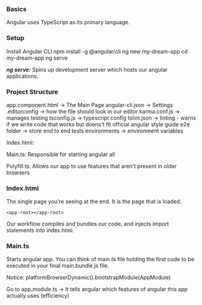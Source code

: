 
### Basics

Angular uses TypeScript as its primary language. 

### Setup

Install Angular CLI
npm install -g @angular/cli
ng new my-dream-app
cd my-dream-app
ng serve

***ng serve:*** 
Spins up development server which hosts our angular applications. 


### Project Structure

app.component.html -> The Main Page
angular-cli.json -> Settings
.editorconfig -> how the file should look in our editor
karma.conf.js -> manages testing
tsconfig.js -> typescript config
tslint.json -> linting - warns if we write code that works but doens't fit official angular style guide
e2e folder -> store end to end tests
environments -> environment variables

Index.html:
<app-root></app-root>

Main.ts:
Responsible for starting angular all

Polyfill.ts:
Allows our app to use features that aren't present in older browsers


### Index.html

The single page you're seeing at the end. It is the page that is loaded.

```
<app-root></app-root>
```

Our workflow compiles and bundles our code, and injects import statements into index.html.



### Main.ts

Starts angular app. You can think of main.ts file holding the first code to be executed in your final main.bundle.js file.

Notice: 
platformBrowserDynamic().bootstrapModule(AppModule)

Go to app.module.ts -> It tells angular which features of angular this app actually uses (efficiency)



